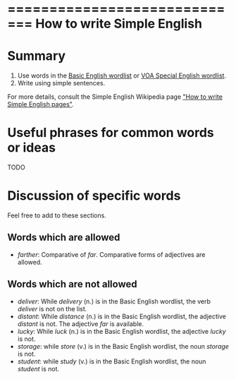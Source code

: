 =============================
 How to write Simple English
=============================

Summary
=======

1. Use words in the [Basic English wordlist](https://simple.wikipedia.org/w/index.php?title=Wikipedia:Basic_English_combined_wordlist&oldid=5826355) or [VOA Special English wordlist](https://simple.wikipedia.org/w/index.php?title=Wikipedia:VOA_Special_English_Word_Book&oldid=4398542).
2. Write using simple sentences.

For more details, consult the Simple English Wikipedia page ["How to write Simple English pages"](https://simple.wikipedia.org/w/index.php?title=Wikipedia:How_to_write_Simple_English_pages&oldid=5359774).

Useful phrases for common words or ideas
========================================

TODO

Discussion of specific words
============================

Feel free to add to these sections.

Words which are allowed
-----------------------

- *farther*: Comparative of *far*. Comparative forms of adjectives are allowed.

Words which are not allowed
---------------------------

- *deliver*: While *delivery* (n.) is in the Basic English wordlist, the verb *deliver* is not on the list.
- *distant*: While *distance* (n.) is in the Basic English wordlist, the adjective *distant* is not. The adjective *far* is available.
- *lucky*: While *luck* (n.) is in the Basic English wordlist, the adjective *lucky* is not.
- *storage*: while *store* (v.) is in the Basic English wordlist, the noun *storage* is not.
- *student*: while *study* (v.) is in the Basic English wordlist, the noun *student* is not.
